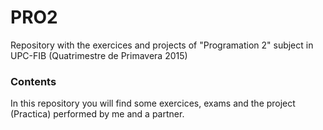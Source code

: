 # PRO2

Repository with the exercices and projects of "Programation 2" subject in UPC-FIB (Quatrimestre de Primavera 2015)

### Contents

In this repository you will find some exercices, exams and the project (Practica) performed by me and a partner.